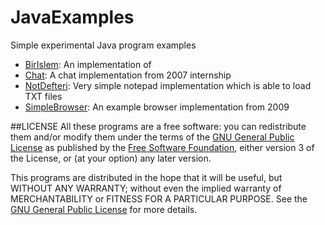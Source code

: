 # JavaExamples
Simple experimental Java program examples

* [BirIslem](https://github.com/tekrei/JavaExamples/tree/master/BirIslem): An implementation of 
* [Chat](https://github.com/tekrei/JavaExamples/tree/master/Chat): A chat implementation from 2007 internship
* [NotDefteri](https://github.com/tekrei/JavaExamples/tree/master/NotDefteri): Very simple notepad implementation which is able to load TXT files
* [SimpleBrowser](https://github.com/tekrei/JavaExamples/tree/master/SimpleBrowser): An example browser implementation from 2009

##LICENSE
All these programs are a free software: you can redistribute them and/or modify them under the terms of the [GNU General Public License](https://www.gnu.org/licenses/gpl-3.0.en.html) as published by the [Free Software Foundation](https://www.fsf.org), either version 3 of the License, or (at your option) any later version.

This programs are distributed in the hope that it will be useful, but WITHOUT ANY WARRANTY; without even the implied warranty of MERCHANTABILITY or FITNESS FOR A PARTICULAR PURPOSE.  See the [GNU General Public License](https://github.com/tekrei/JavaExamples/raw/master/LICENSE) for more details.
